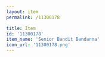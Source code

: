 ```yaml
---
layout: item
permalink: /11300178

title: Item
id: '11300178'
item_name: 'Senior Bandit Bandanna'
icon_url: '11300178.png'
---
```


